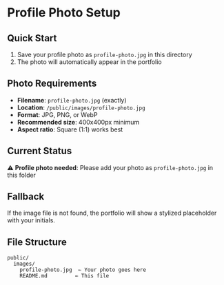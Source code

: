 # Profile Photo Setup

## Quick Start

1. Save your profile photo as `profile-photo.jpg` in this directory
2. The photo will automatically appear in the portfolio

## Photo Requirements

- **Filename**: `profile-photo.jpg` (exactly)
- **Location**: `/public/images/profile-photo.jpg`
- **Format**: JPG, PNG, or WebP
- **Recommended size**: 400x400px minimum
- **Aspect ratio**: Square (1:1) works best

## Current Status

⚠️ **Profile photo needed**: Please add your photo as `profile-photo.jpg` in this folder

## Fallback

If the image file is not found, the portfolio will show a stylized placeholder with your initials.

## File Structure
```
public/
  images/
    profile-photo.jpg  ← Your photo goes here
    README.md         ← This file
```
